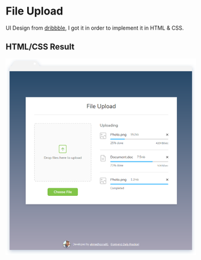 # File Upload


UI Design from [dribbble](https://dribbble.com/shots/2191621-File-Upload/attachments/404817), I got it in order to implement it in HTML & CSS.

## HTML/CSS Result

![](assets/img/frame-generic.png)
